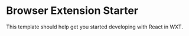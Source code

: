 # Browser Extension Starter

This template should help get you started developing with React in WXT.
